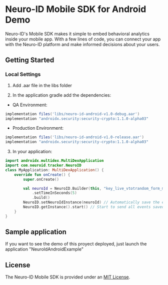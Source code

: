 # Neuro-ID Mobile SDK for Android Demo
Neuro-ID's Mobile SDK makes it simple to embed behavioral analytics inside your mobile app. With a few lines of code, you can connect your app with the Neuro-ID platform and make informed decisions about your users.

## Getting Started
### Local Settings
1. Add .aar file in the libs folder

2. In the application gradle add the dependencies:
* QA Environment:
```gradle
implementation files('libs/neuro-id-android-v1.0-debug.aar')
implementation "androidx.security:security-crypto:1.1.0-alpha03"
```

* Production Environment:
```gradle
implementation files('libs/neuro-id-android-v1.0-release.aar')
implementation "androidx.security:security-crypto:1.1.0-alpha03"
```

3. In your application:
```kotlin
import androidx.multidex.MultiDexApplication
import com.neuroid.tracker.NeuroID
class MyApplication: MultiDexApplication() {
    override fun onCreate() {
        super.onCreate()

        val neuroId = NeuroID.Builder(this, "key_live_vtotrandom_form_mobilesandbox")
            .setTimeInSeconds(5)
            .build()
        NeuroID.setNeuroIdInstance(neuroId) // Automatically save the events
        NeuroID.getInstance().start() // Start to send all events saved to server
    }
}
```

## Sample application
If you want to see the demo of this proyect deployed, just launch the application "NeuroIdAndroidExample"

## License
The Neuro-ID Mobile SDK is provided under an [MIT License](LICENSE).
